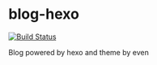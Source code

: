 # blog-hexo
[![Build Status](https://api.travis-ci.org/zzycjcg/zzycjcg.github.io.svg?branch=blog-source)](https://travis-ci.org/zzycjcg/zzycjcg.github.io)

Blog powered by hexo and theme by even
